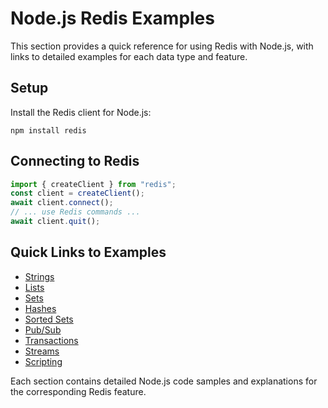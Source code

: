 # Node.js Redis Examples

This section provides a quick reference for using Redis with Node.js, with links to detailed examples for each data type and feature.

## Setup

Install the Redis client for Node.js:

```
npm install redis
```

## Connecting to Redis

```js
import { createClient } from "redis";
const client = createClient();
await client.connect();
// ... use Redis commands ...
await client.quit();
```

## Quick Links to Examples

- [Strings](../strings/README.md)
- [Lists](../lists/README.md)
- [Sets](../sets/README.md)
- [Hashes](../hashes/README.md)
- [Sorted Sets](../sorted-sets/README.md)
- [Pub/Sub](../pubsub/README.md)
- [Transactions](../transactions/README.md)
- [Streams](../streams/README.md)
- [Scripting](../scripts/README.md)

Each section contains detailed Node.js code samples and explanations for the corresponding Redis feature.
